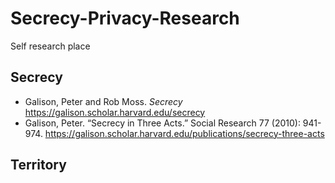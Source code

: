 # Secrecy-Privacy-Research
Self research place

## Secrecy
- Galison, Peter and Rob Moss. _Secrecy_ https://galison.scholar.harvard.edu/secrecy
- Galison, Peter. “Secrecy in Three Acts.” Social Research 77 (2010): 941-974. https://galison.scholar.harvard.edu/publications/secrecy-three-acts

## Territory
